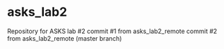 # asks_lab2
Repository for ASKS lab #2
commit #1 from asks_lab2_remote
commit #2 from asks_lab2_remote (master branch)
